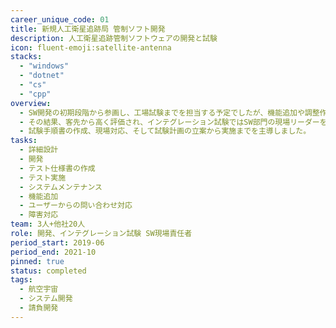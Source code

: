 ```yaml
---
career_unique_code: 01
title: 新規人工衛星追跡局 管制ソフト開発
description: 人工衛星追跡管制ソフトウェアの開発と試験
icon: fluent-emoji:satellite-antenna
stacks:
  - "windows"
  - "dotnet"
  - "cs"
  - "cpp"
overview: 
  - SW開発の初期段階から参画し、工場試験までを担当する予定でしたが、機能追加や調整作業にも積極的に取り組みました。
  - その結果、客先から高く評価され、インテグレーション試験ではSW部門の現場リーダーを任されました。
  - 試験手順書の作成、現場対応、そして試験計画の立案から実施までを主導しました。
tasks:
  - 詳細設計
  - 開発
  - テスト仕様書の作成
  - テスト実施
  - システムメンテナンス
  - 機能追加
  - ユーザーからの問い合わせ対応
  - 障害対応
team: 3人+他社20人
role: 開発、インテグレーション試験 SW現場責任者
period_start: 2019-06
period_end: 2021-10
pinned: true
status: completed
tags:
  - 航空宇宙
  - システム開発
  - 請負開発
---
```

